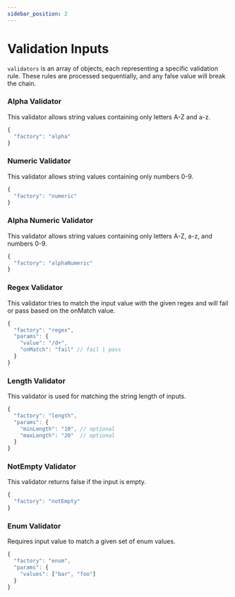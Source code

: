 ```yaml
---
sidebar_position: 2
---
```

# Validation Inputs

`validators` is an array of objects, each representing a specific validation rule. These rules are processed sequentially, and any false value will break the chain.

### Alpha Validator

This validator allows string values containing only letters A-Z and a-z.

```jsx
{
  "factory": "alpha"
}
```

### Numeric Validator

This validator allows string values containing only numbers 0-9.

```jsx
{
  "factory": "numeric"
}
```

### Alpha Numeric Validator

This validator allows string values containing only letters A-Z, a-z, and numbers 0-9.

```jsx
{
  "factory": "alphaNumeric"
}
```

### Regex Validator

This validator tries to match the input value with the given regex and will fail or pass based on the onMatch value.

```jsx
{
  "factory": "regex",
  "params": {
    "value": "/d+",
    "onMatch": "fail" // fail | pass
  }
}
```

### Length Validator

This validator is used for matching the string length of inputs.

```jsx
{
  "factory": "length",
  "params": {
    "minLength": "10", // optional
    "maxLength": "20"  // optional
  }
}
```

### NotEmpty Validator

This validator returns false if the input is empty.

```jsx
{
  "factory": "notEmpty"
}
```

### Enum Validator

Requires input value to match a given set of enum values.

```jsx
{
  "factory": "enum",
  "params": {
    "values": ["bar", "foo"]
  }
}
```